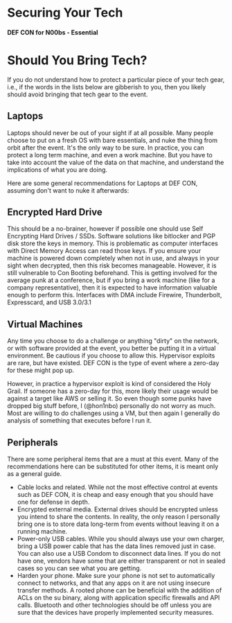 # Securing Your Tech
#### DEF CON for N00bs - Essential

# Should You Bring Tech?
If you do not understand how to protect a particular piece of your tech gear, i.e., if the words in the lists below are gibberish to you, then you likely should avoid bringing that tech gear to the event.

## Laptops
Laptops should never be out of your sight if at all possible. Many people choose to put on a fresh OS with bare essentials, and nuke the thing from orbit after the event. It's the only way to be sure.
In practice, you can protect a long term machine, and even a work machine. But you have to take into account the value of the data on that machine, and understand the implications of what you are doing.

Here are some general recommendations for Laptops at DEF CON, assuming don't want to nuke it afterwards:

## Encrypted Hard Drive
This should be a no-brainer, however if possible one should use Self Encrypting Hard Drives / SSDs. Software solutions like bitlocker and PGP disk store the keys in memory. This is problematic as computer interfaces with Direct Memory Access can read those keys.
If you ensure your machine is powered down completely when not in use, and always in your sight when decrypted, then this risk becomes manageable. However, it is still vulnerable to Con Booting beforehand. This is getting involved for the average punk at a conference, but if you bring a work machine (like for a company representative), then it is expected to have information valuable enough to perform this. Interfaces with DMA include Firewire, Thunderbolt, Expresscard, and USB 3.0/3.1

## Virtual Machines
Any time you choose to do a challenge or anything "dirty" on the network, or with software provided at the event, you better be putting it in a virtual environment. Be cautious if you choose to allow this. Hypervisor exploits are rare, but have existed. 
DEF CON is the type of event where a zero-day for these might pop up.

However, in practice a hypervisor exploit is kind of considered the Holy Grail. If someone has a zero-day for this, more likely their usage would be against a target like AWS or selling it. So even though some punks have dropped big stuff before, I (@hon1nbo) personally do not worry as much. Most are willing to do challenges using a VM, but then again I generally do analysis of something that executes before I run it.

## Peripherals
There are some peripheral items that are a must at this event. Many of the recommendations here can be substituted for other items, it is meant only as a general guide.
- Cable locks and related. While not the most effective control at events such as DEF CON, it is cheap and easy enough that you should have one for defense in depth.
- Encrypted external media. External drives should be encrypted unless you intend to share the contents. In reality, the only reason I personally bring one is to store data long-term from events without leaving it on a running machine.
- Power-only USB cables. While you should always use your own charger, bring a USB power cable that has the data lines removed just in case. You can also use a USB Condom to disconnect data lines. If you do not have one, vendors have some that are either transparent or not in sealed cases so you can see what you are getting.
- Harden your phone. Make sure your phone is not set to automatically connect to networks, and that any apps on it are not using insecure transfer methods. A rooted phone can be beneficial with the addition of ACLs on the su binary, along with application specific firewalls and API calls. Bluetooth and other technologies should be off unless you are sure that the devices have properly implemented security measures.
